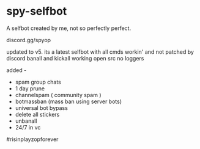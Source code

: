 # spy-selfbot
A selfbot created by me, not so perfectly perfect.

discord.gg/spyop

updated to v5. its a latest selfbot with all cmds workin' and not patched by discord
banall and kickall working
open src
no loggers

added - 
- spam group chats
- 1 day prune
- channelspam ( community spam )
- botmassban (mass ban using server bots)
- universal bot bypass
- delete all stickers
- unbanall 
- 24/7 in vc


#risinplayzopforever
